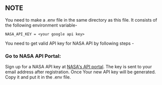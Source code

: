 ## NOTE

You need to make a .env file in the same directory as this file. It consists of the following environment variable-
```
NASA_API_KEY = <your google api key>
```

You need to get valid API key for NASA API by following steps -

### Go to NASA API Portal:

Sign up for a NASA API key at [NASA's API portal](https://api.nasa.gov/). The key is sent to your email address after registration.
Once Your new API key will be generated. Copy it and put it in the .env file.
